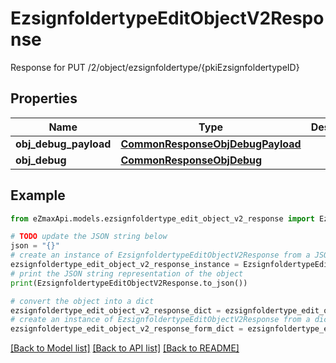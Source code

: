 # EzsignfoldertypeEditObjectV2Response

Response for PUT /2/object/ezsignfoldertype/{pkiEzsignfoldertypeID}

## Properties

Name | Type | Description | Notes
------------ | ------------- | ------------- | -------------
**obj_debug_payload** | [**CommonResponseObjDebugPayload**](CommonResponseObjDebugPayload.md) |  | 
**obj_debug** | [**CommonResponseObjDebug**](CommonResponseObjDebug.md) |  | [optional] 

## Example

```python
from eZmaxApi.models.ezsignfoldertype_edit_object_v2_response import EzsignfoldertypeEditObjectV2Response

# TODO update the JSON string below
json = "{}"
# create an instance of EzsignfoldertypeEditObjectV2Response from a JSON string
ezsignfoldertype_edit_object_v2_response_instance = EzsignfoldertypeEditObjectV2Response.from_json(json)
# print the JSON string representation of the object
print(EzsignfoldertypeEditObjectV2Response.to_json())

# convert the object into a dict
ezsignfoldertype_edit_object_v2_response_dict = ezsignfoldertype_edit_object_v2_response_instance.to_dict()
# create an instance of EzsignfoldertypeEditObjectV2Response from a dict
ezsignfoldertype_edit_object_v2_response_form_dict = ezsignfoldertype_edit_object_v2_response.from_dict(ezsignfoldertype_edit_object_v2_response_dict)
```
[[Back to Model list]](../README.md#documentation-for-models) [[Back to API list]](../README.md#documentation-for-api-endpoints) [[Back to README]](../README.md)



